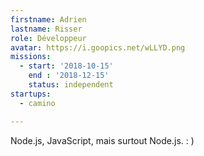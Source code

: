 ```yaml
---
firstname: Adrien
lastname: Risser
role: Développeur
avatar: https://i.goopics.net/wLLYD.png
missions:
  - start: '2018-10-15'
    end : '2018-12-15'
    status: independent
startups:
  - camino

---
```


Node.js, JavaScript, mais surtout Node.js. : )
